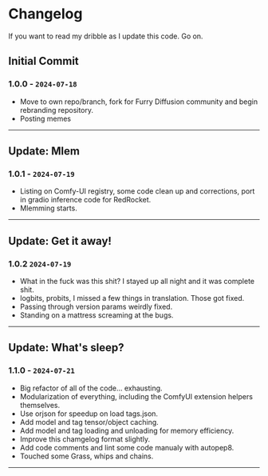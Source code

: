 # Changelog

If you want to read my dribble as I update this code.  Go on.

## Initial Commit
### **1.0.0** - ``2024-07-18``

- Move to own repo/branch, fork for Furry Diffusion community and begin rebranding repository.
- Posting memes

--------------

## Update: Mlem
### **1.0.1** - ``2024-07-19``

- Listing on Comfy-UI registry, some code clean up and corrections, port in gradio inference code for RedRocket.
- Mlemming starts.

--------------

## Update: Get it away!
### **1.0.2** ``2024-07-19``

- What in the fuck was this shit?  I stayed up all night and it was complete shit.
- logbits, probits, I missed a few things in translation.  Those got fixed.
- Passing through version params weirdly fixed.
- Standing on a mattress screaming at the bugs.

--------------

## Update: What's sleep?
### **1.1.0** - ``2024-07-21``

- Big refactor of all of the code... exhausting.
- Modularization of everything, including the ComfyUI extension helpers themselves.
- Use orjson for speedup on load tags.json.
- Add model and tag tensor/object caching.
- Add model and tag loading and unloading for memory efficiency.
- Improve this chamgelog format slightly.
- Add code comments and lint some code manualy with autopep8.
- Touched some Grass, whips and chains.

--------------